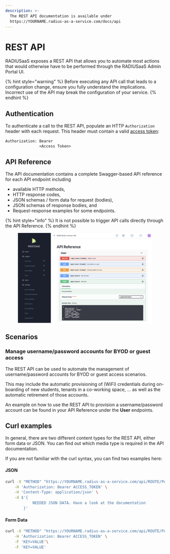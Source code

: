 ```yaml
---
description: >-
  The REST API documentation is available under
  https://YOURNAME.radius-as-a-service.com/docs/api
---
```


# REST API

RADIUSaaS exposes a REST API that allows you to automate most actions that would otherwise have to be performed through the RADIUSaaS Admin Portal UI.

{% hint style="warning" %}
Before executing any API call that leads to a configuration change, ensure you fully understand the implications. Incorrect use of the API may break the configuration of your service.
{% endhint %}

## Authentication

To authenticate a call to the REST API, populate an HTTP `Authorization` header with each request. This header must contain a valid [access token](../admin-portal/settings/permissions.md#access-tokens):

```
Authorization: Bearer
               <Access Token>
```

## API Reference

The API documentation contains a complete Swagger-based API reference for each API endpoint including

* available HTTP methods,
* HTTP response codes,
* JSON schemas / form data for request (bodies),
* JSON schemas of response bodies, and
* Request-response examples for some endpoints.

{% hint style="info" %}
It is not possible to trigger API calls directly through the API Reference.
{% endhint %}

<figure><img src="../../.gitbook/assets/image (425).png" alt=""><figcaption></figcaption></figure>

## Scenarios

### Manage username/password accounts for BYOD or guest access

The REST API can be used to automate the management of username/password accounts for BYOD or guest access scenarios.&#x20;

This may include the automatic provisioning of (WiFi) credentials during on-boarding of new students, tenants in a co-working space, ... as well as the automatic retirement of those accounts.

An example on how to use the REST API to provision a username/password account can be found in your API Reference under the **User** endpoints.

## Curl examples

In general, there are two different content types for the REST API, either form data or JSON. You can find out which media type is required in the API documentation.&#x20;

If you are not familiar with the curl syntax, you can find two examples here:

#### JSON

```bash
curl -X "METHOD" "https://YOURNAME.radius-as-a-service.com/api/ROUTE/PATH" \
    -H 'Authorization: Bearer ACCESS_TOKEN' \
    -H 'Content-Type: application/json' \
    -d $'{
            NEEDED JSON DATA. Have a look at the documentation
        }'
```

#### Form Data

```bash
curl -X "METHOD" "https://YOURNAME.radius-as-a-service.com/api/ROUTE/PATH" \
    -H 'Authorization: Bearer ACCESS_TOKEN' \
    -F 'KEY=VALUE'\
    -F 'KEY=VALUE'
```

